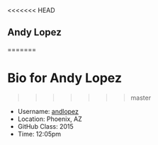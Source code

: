 <<<<<<< HEAD
## Andy Lopez
=======
# Bio for Andy Lopez
>>>>>>> master

* Username: [andlopez](http://github.com/andlopez)
* Location: Phoenix, AZ
* GitHub Class: 2015
* Time: 12:05pm
